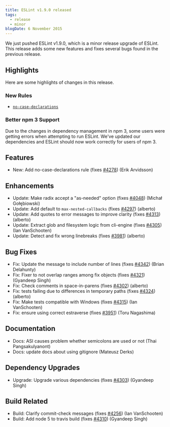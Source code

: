 ```yaml
---
title: ESLint v1.9.0 released
tags:
  - release
  - minor
blogDate: 6 November 2015
---
```


We just pushed ESLint v1.9.0, which is a minor release upgrade of ESLint. This release adds some new features and fixes several bugs found in the previous release.

## Highlights

Here are some highlights of changes in this release.

### New Rules

* [`no-case-declarations`](https://eslint.org/docs/rules/no-case-declarations)

### Better npm 3 Support

Due to the changes in dependency management in npm 3, some users were getting errors when attempting to run ESLint. We've updated our dependencies and ESLint should now work correctly for users of npm 3.


## Features


* New: Add no-case-declarations rule (fixes [#4278](https://github.com/eslint/eslint/issues/4278)) (Erik Arvidsson)




## Enhancements


* Update: Make radix accept a "as-needed" option (fixes [#4048](https://github.com/eslint/eslint/issues/4048)) (Michał Gołębiowski)
* Update: Add default to `max-nested-callbacks` (fixes [#4297](https://github.com/eslint/eslint/issues/4297)) (alberto)
* Update: Add quotes to error messages to improve clarity (fixes [#4313](https://github.com/eslint/eslint/issues/4313)) (alberto)
* Update: Extract glob and filesystem logic from cli-engine (fixes [#4305](https://github.com/eslint/eslint/issues/4305)) (Ian VanSchooten)
* Update: Detect and fix wrong linebreaks (fixes [#3981](https://github.com/eslint/eslint/issues/3981)) (alberto)




## Bug Fixes


* Fix: Update the message to include number of lines (fixes [#4342](https://github.com/eslint/eslint/issues/4342)) (Brian Delahunty)
* Fix: Fixer to not overlap ranges among fix objects (fixes [#4321](https://github.com/eslint/eslint/issues/4321)) (Gyandeep Singh)
* Fix: Check comments in space-in-parens (fixes [#4302](https://github.com/eslint/eslint/issues/4302)) (alberto)
* Fix: tests failing due to differences in temporary paths (fixes [#4324](https://github.com/eslint/eslint/issues/4324)) (alberto)
* Fix: Make tests compatible with Windows (fixes [#4315](https://github.com/eslint/eslint/issues/4315)) (Ian VanSchooten)
* Fix: ensure using correct estraverse (fixes [#3951](https://github.com/eslint/eslint/issues/3951)) (Toru Nagashima)




## Documentation


* Docs: ASI causes problem whether semicolons are used or not (Thai Pangsakulyanont)
* Docs: update docs about using gitignore (Mateusz Derks)




## Dependency Upgrades


* Upgrade: Upgrade various dependencies (fixes [#4303](https://github.com/eslint/eslint/issues/4303)) (Gyandeep Singh)




## Build Related


* Build: Clarify commit-check messages (fixes [#4256](https://github.com/eslint/eslint/issues/4256)) (Ian VanSchooten)
* Build: Add node 5 to travis build (fixes [#4310](https://github.com/eslint/eslint/issues/4310)) (Gyandeep Singh)
